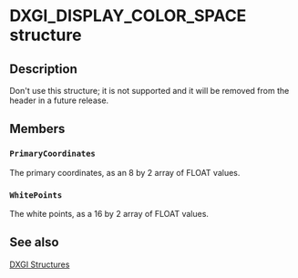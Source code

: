 # DXGI_DISPLAY_COLOR_SPACE structure

## Description

Don't use this structure; it is not supported and it will be removed from the header in a future release.

## Members

### `PrimaryCoordinates`

The primary coordinates, as an 8 by 2 array of FLOAT values.

### `WhitePoints`

The white points, as a 16 by 2 array of FLOAT values.

## See also

[DXGI Structures](https://learn.microsoft.com/windows/desktop/direct3ddxgi/d3d10-graphics-reference-dxgi-structures)